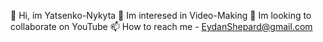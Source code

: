 👋  Hi, im Yatsenko-Nykyta
👀 Im interesed in Video-Making
💞️ Im looking to collaborate on YouTube
📫 How to reach me - EydanShepard@gmail.com
